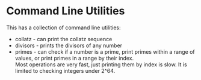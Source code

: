 
# Command Line Utilities

This has a collection of command line utilities:
* collatz - can print the collatz sequence
* divisors - prints the divisors of any number
* primes - can check if a number is a prime, print primes within a range of values, or print primes in a range by their index.  
  Most operations are very fast, just printing them by index is slow.  It is limited to checking integers under 2^64.